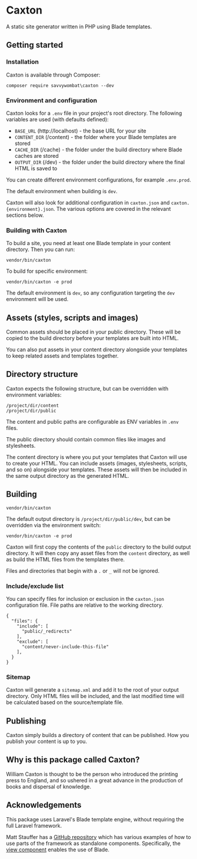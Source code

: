 # Caxton

A static site generator written in PHP using Blade templates.

## Getting started

### Installation

Caxton is available through Composer:

```
composer require savvywombat\caxton --dev
```

### Environment and configuration

Caxton looks for a `.env` file in your project's root directory. The following variables are used (with defaults defined):

- `BASE_URL` (http://localhost) - the base URL for your site
- `CONTENT_DIR` (/content) - the folder where your Blade templates are stored
- `CACHE_DIR` (/cache) - the folder under the build directory where Blade caches are stored
- `OUTPUT_DIR` (/dev) - the folder under the build directory where the final HTML is saved to

You can create different environment configurations, for example `.env.prod`.

The default environment when building is `dev`.

Caxton will also look for additional configuration in `caxton.json` and `caxton.{environment}.json`.
The various options are covered in the relevant sections below.

### Building with Caxton

To build a site, you need at least one Blade template in your content directory. Then you can run:

```
vendor/bin/caxton
```

To build for specific environment:

```
vendor/bin/caxton -e prod
```

The default environment is `dev`, so any configuration targeting the `dev` environment will be used.

## Assets (styles, scripts and images)

Common assets should be placed in your public directory. These will be copied to the build directory before your templates are built into HTML.

You can also put assets in your content directory alongside your templates to keep related assets and templates together.
 
## Directory structure

Caxton expects the following structure, but can be overridden with environment variables:

```
/project/dir/content
/project/dir/public
```

The content and public paths are configurable as ENV variables in `.env` files.

The public directory should contain common files like images and stylesheets.

The content directory is where you put your templates that Caxton will use to create your HTML.
You can include assets (images, stylesheets, scripts, and so on) alongside your templates.
These assets will then be included in the same output directory as the generated HTML.

## Building

```
vendor/bin/caxton
```

The default output directory is `/project/dir/public/dev`, but can be overridden via the environment switch:

```
vendor/bin/caxton -e prod
```

Caxton will first copy the contents of the `public` directory to the build output directory. 
It will then copy any asset files from the `content` directory, as well as build the HTML files from the templates there.

Files and directories that begin with a `.` or `_` will not be ignored.

### Include/exclude list

You can specify files for inclusion or exclusion in the `caxton.json` configuration file. File paths are relative to the working directory.

```
{
  "files": {
    "include": [
      "public/_redirects"
    ],
    "exclude": [
      "content/never-include-this-file"
    ],
  }
}
```

### Sitemap

Caxton will generate a `sitemap.xml` and add it to the root of your output directory.
Only HTML files will be included, and the last modified time will be calculated based on the source/template file.

## Publishing

Caxton simply builds a directory of content that can be published. How you publish your content is up to you.

## Why is this package called Caxton?

William Caxton is thought to be the person who introduced the printing press to England, and so ushered in a great advance in the production of books and dispersal of knowledge.

## Acknowledgements

This package uses Laravel's Blade template engine, without requiring the full Laravel framework.

Matt Stauffer has a [GitHub repository](https://github.com/mattstauffer/Torch) which has various examples of how to use parts of the framework as standalone components.
Specifically, the [view component](https://github.com/mattstauffer/Torch/tree/master/components/view) enables the use of Blade.